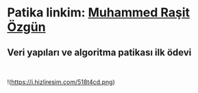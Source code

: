 # Patika linkim: [Muhammed Raşit Özgün](https://app.patika.dev/kebabrock)

## Veri yapıları ve algoritma patikası ilk ödevi

<br>

!(https://i.hizliresim.com/518t4cd.png)
